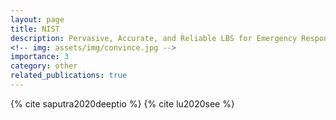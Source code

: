 ```yaml
---
layout: page
title: NIST
description: Pervasive, Accurate, and Reliable LBS for Emergency Responders
<!-- img: assets/img/convince.jpg -->
importance: 3
category: other
related_publications: true
---
```


{% cite saputra2020deeptio %}
{% cite lu2020see %}
